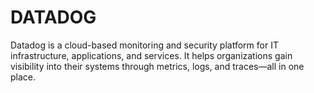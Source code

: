 # DATADOG
Datadog is a cloud-based monitoring and security platform for IT infrastructure, applications, and services. It helps organizations gain visibility into their systems through metrics, logs, and traces—all in one place.
